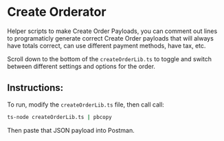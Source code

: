 
# Create Orderator

Helper scripts to make Create Order Payloads, you can comment out lines to programaticly generate
correct Create Order payloads that will always have totals correct, can use different payment methods,
have tax, etc.

Scroll down to the bottom of the `createOrderLib.ts` to toggle and switch between different settings and options for the order.
 
## Instructions: 
To run, modify the `createOrderLib.ts` file, then call call:
```bash
ts-node createOrderLib.ts | pbcopy
```
Then paste that JSON payload into Postman. 

